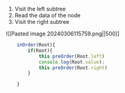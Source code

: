 1. Visit the left subtree
2.  Read the data of the node
3. Visit the right subtree

![[Pasted image 20240306115759.png||500]]

```js
    inOrder(Root){
        if(Root){
            this.preOrder(Root.left)
            console.log(Root.value);
            this.preOrder(Root.right)
        }

    }
```